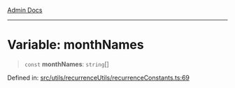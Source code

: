 [Admin Docs](/)

---

# Variable: monthNames

> `const` **monthNames**: `string`[]

Defined in: [src/utils/recurrenceUtils/recurrenceConstants.ts:69](https://github.com/PalisadoesFoundation/talawa-admin/blob/main/src/utils/recurrenceUtils/recurrenceConstants.ts#L69)
